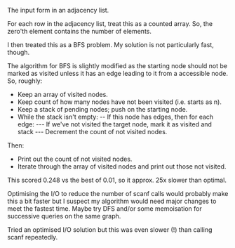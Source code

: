 The input form in an adjacency list.

For each row in the adjacency list, treat this as a counted array. So, the zero'th element contains the number of elements.

I then treated this as a BFS problem. My solution is not particularly fast, though.

The algorithm for BFS is slightly modified as the starting node should not be marked as visited unless it has an edge leading to it from a accessible node. So, roughly:

- Keep an array of visited nodes.
- Keep count of how many nodes have not been visited (i.e. starts as n).
- Keep a stack of pending nodes; push on the starting node.
- While the stack isn't empty:
-- If this node has edges, then for each edge:
--- If we've not visited the target node, mark it as visited and stack
--- Decrement the count of not visited nodes.

Then: 

- Print out the count of not visited nodes.
- Iterate through the array of visited nodes and print out those not visited.

This scored 0.248 vs the best of 0.01, so it approx. 25x slower than optimal.

Optimising the I/O to reduce the number of scanf calls would probably make this a bit faster but I suspect my algorithm would need major changes to meet the fastest time. Maybe try DFS and/or some memoisation for successive queries on the same graph.

Tried an optimised I/O solution but this was even slower (!) than calling scanf repeatedly.
